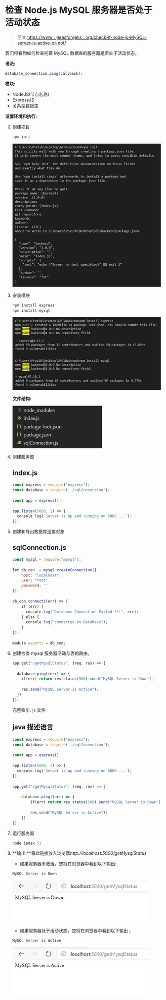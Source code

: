 # 检查 Node.js MySQL 服务器是否处于活动状态

> 原文:[https://www . geesforgeks . org/check-if-node-js-MySQL-server-is-active-or-not/](https://www.geeksforgeeks.org/check-if-node-js-mysql-server-is-active-or-not/)

我们将看到如何检查托管 MySQL 数据库的服务器是否处于活动状态。

**语法:**

```js
database_connection.ping(callback);
```

**模块:**

*   NodeJS(节点名称)
*   ExpressJS
*   关系型数据库

**设置环境和执行:**

2.  创建项目

    ```js
    npm init
    ```

    ![](img/eaf1b91626e499710de1131e4ee557ec.png)

3.  安装模块

    ```js
    npm install express
    npm install mysql
    ```

    ![](img/eb90d58dbf3604930743c24a67e64a33.png)

    **文件结构:**

    ![](img/613eec9a334618247f0e5469532baa6f.png)

4.  创建服务器

    ## index.js

    ```js
    const express = require("express");
    const database = require('./sqlConnection');

    const app = express();

    app.listen(5000, () => {
      console.log(`Server is up and running on 5000 ...`);
    });
    ```

5.  创建和导出数据库连接对象

    ## sqlConnection.js

    ```js
    const mysql = require("mysql");

    let db_con  = mysql.createConnection({
        host: "localhost",
        user: "root",
        password: ''
    });

    db_con.connect((err) => {
        if (err) {
          console.log("Database Connection Failed !!!", err);
        } else {
          console.log("connected to Database");
        }
    });

    module.exports = db_con;
    ```

6.  创建检查 mysql 服务器活动与否的路由。

    ```js
    app.get("/getMysqlStatus", (req, res) => {

      database.ping((err) => {
        if(err) return res.status(500).send("MySQL Server is Down");

        res.send("MySQL Server is Active");
      })
    });
    ```

    完整索引. js 文件:

    ## java 描述语言

    ```js
    const express = require("express");
    const database = require('./sqlConnection');

    const app = express();

    app.listen(5000, () => {
      console.log(`Server is up and running on 5000 ...`);
    });

    app.get("/getMysqlStatus", (req, res) => {

        database.ping((err) => {
            if(err) return res.status(500).send("MySQL Server is Down");

            res.send("MySQL Server is Active");
        })
    });
    ```

7.  运行服务器

    ```js
    node index.js
    ```

8.  **输出:**将此链接放入浏览器*http://localhost:5000/getMysqlStatus*

    *   如果服务器未激活，您将在浏览器中看到以下输出:

    ```js
    MySQL Server is Down
    ```

    ![](img/bfe09f6e6595bbb53f0707fe3b7673a2.png)

    *   如果服务器处于活动状态，您将在浏览器中看到以下输出 <u>:</u>

    ```js
    MySQL Server is Active
    ```

    ![](img/1ec69270c359c10b82e8e66444bcacfa.png)